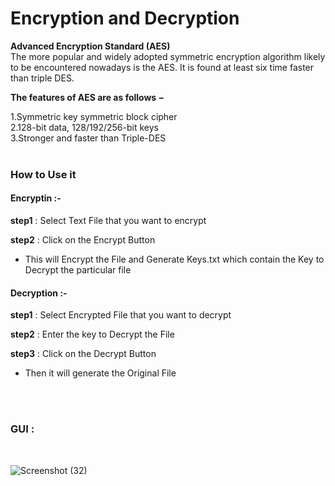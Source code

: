 # Encryption and Decryption

**Advanced Encryption Standard (AES)**<br>
The more popular and widely adopted symmetric encryption algorithm likely to be encountered nowadays is the AES. It is found at least six time faster than triple DES.

**The features of AES are as follows −**

1.Symmetric key symmetric block cipher<br>
2.128-bit data, 128/192/256-bit keys<br>
3.Stronger and faster than Triple-DES<br>
<br>
<h3>How to Use it</h3>

<h4>Encryptin :- </h4>

**step1**
: Select Text File that you want to encrypt

**step2**
: Click on the Encrypt Button<br>
- This will Encrypt the File and Generate Keys.txt which contain the Key to Decrypt the particular file<br>

<h4>Decryption :- </h4>


**step1**
: Select Encrypted File that you want to decrypt<br>


**step2**
: Enter the key to Decrypt the File<br>

**step3**
: Click on the Decrypt Button <br>
* Then it will generate the Original File

<br><br>
<h3>GUI :</h3>

<br>


![Screenshot (32)](https://user-images.githubusercontent.com/82793670/148498390-7ec1cb27-afde-4226-aea3-13f3a8547a7d.png)
